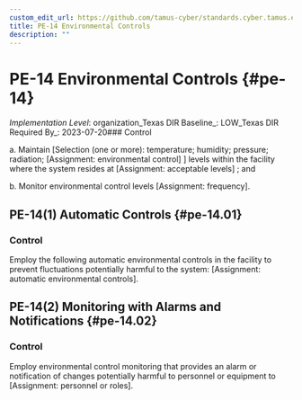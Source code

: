 ```yaml
---
custom_edit_url: https://github.com/tamus-cyber/standards.cyber.tamus.edu/tree/main/static/content/tamus.edu/TAMUS_profile.xml
title: PE-14 Environmental Controls
description: ""
---
```


# PE-14 Environmental Controls {#pe-14}

_Implementation Level_: organization_Texas DIR Baseline_: LOW_Texas DIR Required By_: 2023-07-20### Control

a. Maintain [Selection (one or more): temperature; humidity; pressure; radiation; 
                  [Assignment: environmental control]
               ] levels within the facility where the system resides at [Assignment: acceptable levels] ; and

b. Monitor environmental control levels [Assignment: frequency].

## PE-14(1) Automatic Controls {#pe-14.01}

### Control

Employ the following automatic environmental controls in the facility to prevent fluctuations potentially harmful to the system: [Assignment: automatic environmental controls].

## PE-14(2) Monitoring with Alarms and Notifications {#pe-14.02}

### Control

Employ environmental control monitoring that provides an alarm or notification of changes potentially harmful to personnel or equipment to [Assignment: personnel or roles].

